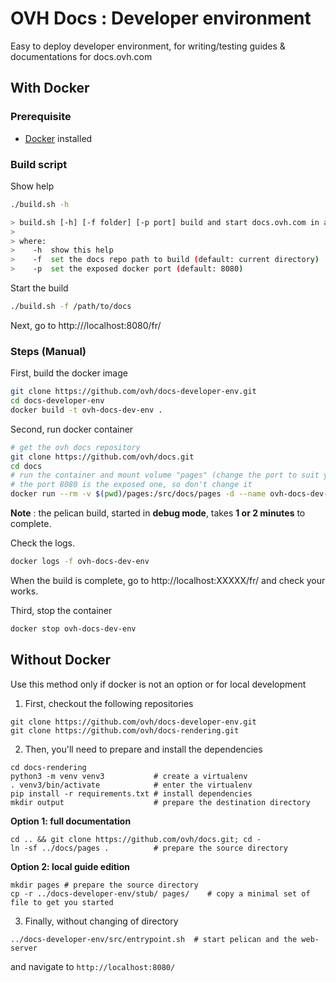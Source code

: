 # OVH Docs : Developer environment 

Easy to deploy developer environment, for writing/testing guides & documentations for docs.ovh.com

## With Docker

### Prerequisite

- [Docker](https://docs.docker.com/install/) installed

### Build script

Show help

```sh
./build.sh -h

> build.sh [-h] [-f folder] [-p port] build and start docs.ovh.com in a docker container
>
> where:
>    -h  show this help
>    -f  set the docs repo path to build (default: current directory)
>    -p  set the exposed docker port (default: 8080)

```

Start the build

```sh
./build.sh -f /path/to/docs
```

Next, go to http:///localhost:8080/fr/

### Steps (Manual)

First, build the docker image
```sh
git clone https://github.com/ovh/docs-developer-env.git
cd docs-developer-env
docker build -t ovh-docs-dev-env .
```

Second, run docker container
```sh
# get the ovh docs repository
git clone https://github.com/ovh/docs.git
cd docs
# run the container and mount volume "pages" (change the port to suit your needs, here XXXXX)
# the port 8080 is the exposed one, so don't change it
docker run --rm -v $(pwd)/pages:/src/docs/pages -d --name ovh-docs-dev-env -p XXXXX:8080 ovh-docs-dev-env
```

__Note__ : the pelican build, started in __debug mode__, takes __1 or 2 minutes__ to complete. 

Check the logs.
```sh
docker logs -f ovh-docs-dev-env
```

When the build is complete, go to http://localhost:XXXXX/fr/ and check your works.

Third, stop the container
```sh
docker stop ovh-docs-dev-env
```

## Without Docker

Use this method only if docker is not an option or for local development

1. First, checkout the following repositories

```shell
git clone https://github.com/ovh/docs-developer-env.git
git clone https://github.com/ovh/docs-rendering.git
```

2. Then, you'll need to prepare and install the dependencies

```shell
cd docs-rendering
python3 -m venv venv3  			# create a virtualenv
. venv3/bin/activate  			# enter the virtualenv
pip install -r requirements.txt	# install dependencies
mkdir output  					# prepare the destination directory
```

**Option 1: full documentation**

```shell
cd .. && git clone https://github.com/ovh/docs.git; cd -
ln -sf ../docs/pages .  		# prepare the source directory
```

**Option 2: local guide edition**

```shell
mkdir pages # prepare the source directory
cp -r ../docs-developer-env/stub/ pages/	# copy a minimal set of file to get you started
```

3. Finally, without changing of directory

```shell
../docs-developer-env/src/entrypoint.sh  # start pelican and the web-server
```

and navigate to `http://localhost:8080/`
